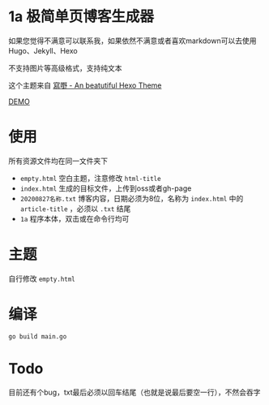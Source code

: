 # 1a 极简单页博客生成器

如果您觉得不满意可以联系我，如果依然不满意或者喜欢markdown可以去使用Hugo、Jekyll、Hexo

不支持图片等高级格式，支持纯文本

这个主题来自 [寫嘢 - An beatutiful Hexo Theme](https://github.com/eatradish/Seje)

[DEMO](http://cccc.press)

# 使用

所有资源文件均在同一文件夹下

- `empty.html` 空白主题，注意修改 `html-title`
- `index.html` 生成的目标文件，上传到oss或者gh-page
- `20200827名称.txt` 博客内容，日期必须为8位，名称为 `index.html` 中的 `article-title` ，必须以 `.txt` 结尾
- `1a` 程序本体，双击或在命令行均可

# 主题

自行修改 `empty.html`

# 编译

```
go build main.go
```

# Todo

目前还有个bug，txt最后必须以回车结尾（也就是说最后要空一行），不然会吞字
